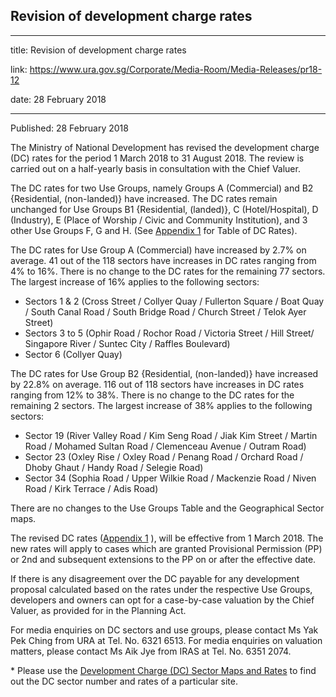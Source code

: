 ## Revision of development charge rates

---

title: Revision of development charge rates

link: https://www.ura.gov.sg/Corporate/Media-Room/Media-Releases/pr18-12

date: 28 February 2018

---

Published: 28 February 2018

The Ministry of National Development has revised the development charge (DC) rates for the period 1 March 2018 to 31 August 2018. The review is carried out on a half-yearly basis in consultation with the Chief Valuer.

The DC rates for two Use Groups, namely Groups A (Commercial) and B2 {Residential, (non-landed)} have increased. The DC rates remain unchanged for Use Groups B1 {Residential, (landed)}, C (Hotel/Hospital), D (Industry), E (Place of Worship / Civic and Community Institution), and 3 other Use Groups F, G and H. (See [Appendix 1](https://www.ura.gov.sg/-/media/Corporate/Media-Room/2018/Feb/pr18-12a.pdf) for Table of DC Rates).

The DC rates for Use Group A (Commercial) have increased by 2.7% on average. 41 out of the 118 sectors have increases in DC rates ranging from 4% to 16%. There is no change to the DC rates for the remaining 77 sectors. The largest increase of 16% applies to the following sectors:

- Sectors 1 & 2 (Cross Street / Collyer Quay / Fullerton Square / Boat Quay / South Canal Road / South Bridge Road / Church Street / Telok Ayer Street)
- Sectors 3 to 5 (Ophir Road / Rochor Road / Victoria Street / Hill Street/ Singapore River / Suntec City / Raffles Boulevard)
- Sector 6 (Collyer Quay)

The DC rates for Use Group B2 {Residential, (non-landed)} have increased by 22.8% on average. 116 out of 118 sectors have increases in DC rates ranging from 12% to 38%. There is no change to the DC rates for the remaining 2 sectors. The largest increase of 38% applies to the following sectors:

- Sector 19 (River Valley Road / Kim Seng Road / Jiak Kim Street / Martin Road / Mohamed Sultan Road / Clemenceau Avenue / Outram Road)
- Sector 23 (Oxley Rise / Oxley Road / Penang Road / Orchard Road / Dhoby Ghaut / Handy Road / Selegie Road)
- Sector 34 (Sophia Road / Upper Wilkie Road / Mackenzie Road / Niven Road / Kirk Terrace / Adis Road)

There are no changes to the Use Groups Table and the Geographical Sector maps.

The revised DC rates ([Appendix 1](https://www.ura.gov.sg/-/media/Corporate/Media-Room/2018/Feb/pr18-12a.pdf) ), will be effective from 1 March 2018. The new rates will apply to cases which are granted Provisional Permission (PP) or 2nd and subsequent extensions to the PP on or after the effective date.

If there is any disagreement over the DC payable for any development proposal calculated based on the rates under the respective Use Groups, developers and owners can opt for a case-by-case valuation by the Chief Valuer, as provided for in the Planning Act.

For media enquiries on DC sectors and use groups, please contact Ms Yak Pek Ching from URA at Tel. No. 6321 6513. For media enquiries on valuation matters, please contact Ms Aik Jye from IRAS at Tel. No. 6351 2074.

\* Please use the [Development Charge (DC) Sector Maps and Rates](https://www.ura.gov.sg/Corporate/Guidelines/Development-Control/Planning-Permission/Folder/DC-Charge-Rates) to find out the DC sector number and rates of a particular site.
